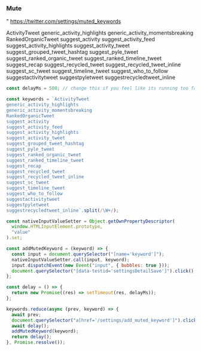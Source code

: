 ### Mute<!--{{{-->

" https://twitter.com/settings/muted_keywords

ActivityTweet
generic_activity_highlights
generic_activity_momentsbreaking
RankedOrganicTweet
suggest_activity
suggest_activity_feed
suggest_activity_highlights
suggest_activity_tweet
suggest_grouped_tweet_hashtag
suggest_pyle_tweet
suggest_ranked_organic_tweet
suggest_ranked_timeline_tweet
suggest_recap
suggest_recycled_tweet
suggest_recycled_tweet_inline
suggest_sc_tweet
suggest_timeline_tweet
suggest_who_to_follow
suggestactivitytweet
suggestpyletweet
suggestrecycledtweet_inline

```js
const delayMs = 500; // change this if you feel like its running too fast

const keywords = `ActivityTweet
generic_activity_highlights
generic_activity_momentsbreaking
RankedOrganicTweet
suggest_activity
suggest_activity_feed
suggest_activity_highlights
suggest_activity_tweet
suggest_grouped_tweet_hashtag
suggest_pyle_tweet
suggest_ranked_organic_tweet
suggest_ranked_timeline_tweet
suggest_recap
suggest_recycled_tweet
suggest_recycled_tweet_inline
suggest_sc_tweet
suggest_timeline_tweet
suggest_who_to_follow
suggestactivitytweet
suggestpyletweet
suggestrecycledtweet_inline`.split(/\W+/);

const nativeInputValueSetter = Object.getOwnPropertyDescriptor(
  window.HTMLInputElement.prototype,
  "value"
).set;

const addMutedKeyword = (keyword) => {
  const input = document.querySelector("[name='keyword']");
  nativeInputValueSetter.call(input, keyword);
  input.dispatchEvent(new Event("input", { bubbles: true }));
  document.querySelector("[data-testid='settingsDetailSave']").click();
};

const delay = () => {
  return new Promise((res) => setTimeout(res, delayMs));
};

keywords.reduce(async (prev, keyword) => {
  await prev;
  document.querySelector("a[href='/settings/add_muted_keyword']").click();
  await delay();
  addMutedKeyword(keyword);
  return delay();
}, Promise.resolve());
```

<!--}}}-->
